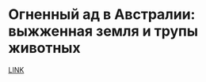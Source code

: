 # Огненный ад в Австралии: выжженная земля и трупы животных



[LINK](https://varlamov.ru/3742359.html)